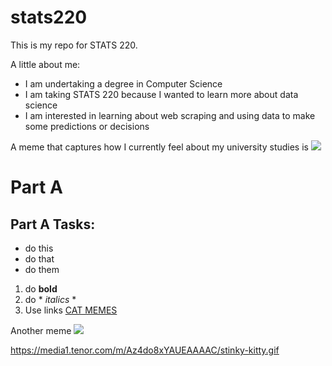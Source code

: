 # stats220

This is my repo for STATS 220. 

A little about me:

- I am undertaking a degree in Computer Science
- I am taking STATS 220 because I wanted to learn more about data science
- I am interested in learning about web scraping and using data to make some predictions or decisions

A meme that captures how I currently feel about my university studies is ![](https://c.tenor.com/8druEACXtX8AAAAd/tenor.gif)


# Part A
## Part A Tasks:
- do this
- do that
- do them

1. do **bold**
2. do * *italics* *
3. Use links [CAT MEMES](https://icanhas.cheezburger.com/lolcats)

Another meme ![](https://media1.tenor.com/m/WsWej1C3ePYAAAAC/yippee-cat-kitty.gif)

https://media1.tenor.com/m/Az4do8xYAUEAAAAC/stinky-kitty.gif



